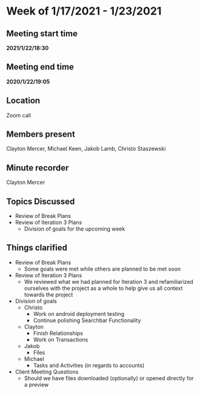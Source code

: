 # Week of 1/17/2021 - 1/23/2021

## Meeting start time
**2021/1/22/18:30**

## Meeting end time
**2020/1/22/19:05**

## Location
Zoom call

## Members present
Clayton Mercer, Michael Keen, Jakob Lamb, Christo Staszewski

## Minute recorder
Clayton Mercer

## Topics Discussed
- Review of Break Plans
- Review of Iteration 3 Plans
	- Division of goals for the upcoming week

## Things clarified
- Review of Break Plans
	- Some goals were met while others are planned to be met soon
- Review of Iteration 3 Plans
	- We reviewed what we had planned for Iteration 3 and refamiliarized ourselves with the project as a whole to help give us all context towards the project
- Division of goals
	- Christo
		- Work on android deployment testing
		- Continue polishing Searchbar Functionality
	- Clayton
		- Finish Relationships
		- Work on Transactions
	- Jakob
		- Files
	- Michael
		- Tasks and Activities (in regards to accounts)
- Client Meeting Questions
	- Should we have files downloaded (optionally) or opened directly for a preview
